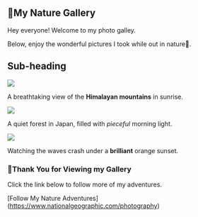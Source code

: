 ## 🌿My Nature Gallery
Hey everyone! Welcome to my photo galley.

Below, enjoy the wonderful pictures I took while out in nature🌳.

## Sub-heading
<img src="https://cdn.britannica.com/74/114874-050-6E04C88C/North-Face-Mount-Everest-Tibet-Autonomous-Region.jpg"/>

A breathtaking view of the **Himalayan mountains** in sunrise.

<img src="https://cdn.expeditions.com/globalassets/expedition-stories/the-ancient-forest-on-japans-yakushima-island/shutterstock_423304240.jpg?width=1920&amp;height=1080&amp;mode=crop&amp;scale=none&amp;quality=50"/>

A quiet forest in Japan, filled with *pieceful* morning light.

<img src="https://i.pinimg.com/736x/c3/53/8d/c3538d7ef943e6715e07f841b3525e36.jpg"/>

Watching the waves crash under a **brilliant** orange sunset.

### 🌺Thank You for Viewing my Gallery
Click the link below to follow more of my adventures.

[Follow My Nature Adventures] (https://www.nationalgeographic.com/photography)